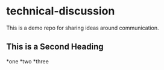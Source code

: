 # technical-discussion
This is a demo repo for sharing ideas around communication.

## This is a Second Heading
*one
*two
*three
